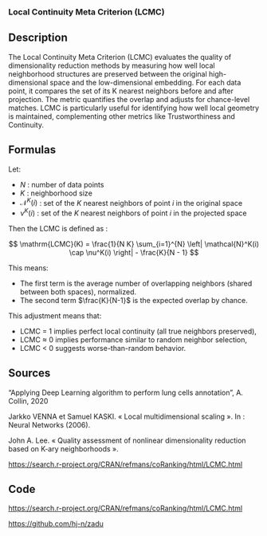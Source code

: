 ### Local Continuity Meta Criterion (LCMC)

## Description 

The Local Continuity Meta Criterion (LCMC) evaluates the quality of dimensionality reduction methods by measuring how well local neighborhood structures are preserved between the original high-dimensional space and the low-dimensional embedding.
For each data point, it compares the set of its K nearest neighbors before and after projection. The metric quantifies the overlap and adjusts for chance-level matches.
LCMC is particularly useful for identifying how well local geometry is maintained, complementing other metrics like Trustworthiness and Continuity.

## Formulas 

Let:
- $N$ : number of data points
- $K$ : neighborhood size
- $\mathcal{N}^K(i)$ : set of the $K$ nearest neighbors of point $i$ in the original space
- $\nu^K(i)$ : set of the $K$ nearest neighbors of point $i$ in the projected space

Then the LCMC is defined as :

$$
\mathrm{LCMC}(K) = \frac{1}{N K} \sum_{i=1}^{N} \left| \mathcal{N}^K(i) \cap \nu^K(i) \right| - \frac{K}{N - 1}
$$

This means:
- The first term is the average number of overlapping neighbors (shared between both spaces), normalized.
- The second term $\frac{K}{N-1}$ is the expected overlap by chance.


This adjustment means that:
- LCMC = 1 implies perfect local continuity (all true neighbors preserved),
- LCMC ≈ 0 implies performance similar to random neighbor selection,
- LCMC < 0 suggests worse-than-random behavior.

## Sources 

“Applying Deep Learning algorithm to perform lung cells annotation”, A. Collin, 2020

Jarkko VENNA et Samuel KASKI. « Local multidimensional scaling ». In : Neural Networks (2006).

John A. Lee. « Quality assessment of nonlinear dimensionality reduction based on K-ary neighborhoods ».

https://search.r-project.org/CRAN/refmans/coRanking/html/LCMC.html

## Code 

https://search.r-project.org/CRAN/refmans/coRanking/html/LCMC.html

https://github.com/hj-n/zadu
